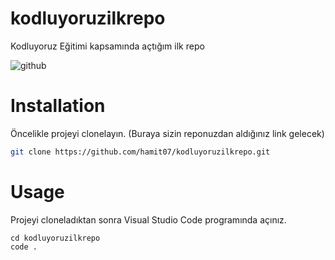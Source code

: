 # kodluyoruzilkrepo
Kodluyoruz Eğitimi kapsamında açtığım ilk repo

![github](markdown.png)

# Installation 
Öncelikle projeyi clonelayın. (Buraya sizin reponuzdan aldığınız link gelecek)

```bash
git clone https://github.com/hamit07/kodluyoruzilkrepo.git
```

# Usage
Projeyi cloneladıktan sonra Visual Studio Code programında açınız.

```linux
cd kodluyoruzilkrepo
code .
```